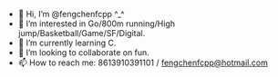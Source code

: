 - 👋 Hi, I’m @fengchenfcpp ^_^
- 👀 I’m interested in Go/800m running/High jump/Basketball/Game/SF/Digital.
- 🌱 I’m currently learning C.
- 💞️ I’m looking to collaborate on fun.
- 📫 How to reach me: 8613910391101 / fengchenfcpp@hotmail.com

<!---
fengchenfcpp/fengchenfcpp is a ✨ special ✨ repository because its `README.md` (this file) appears on your GitHub profile.
You can click the Preview link to take a look at your changes.
--->
